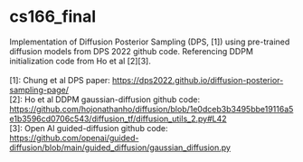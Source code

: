 # cs166_final

Implementation of Diffusion Posterior Sampling (DPS, [1]) using pre-trained diffusion models from DPS 2022 github code. Referencing DDPM initialization code from Ho et al [2][3]. <br />
<br />
[1]: Chung et al DPS paper: https://dps2022.github.io/diffusion-posterior-sampling-page/ <br />
[2]: Ho et al DDPM gaussian-diffusion github code: https://github.com/hojonathanho/diffusion/blob/1e0dceb3b3495bbe19116a5e1b3596cd0706c543/diffusion_tf/diffusion_utils_2.py#L42 <br />
[3]: Open AI guided-diffusion github code: https://github.com/openai/guided-diffusion/blob/main/guided_diffusion/gaussian_diffusion.py <br />
